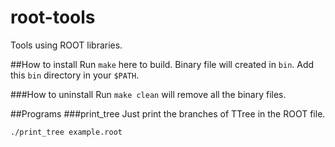 # root-tools
Tools using ROOT libraries.

##How to install
Run `make` here to build. Binary file will created in `bin`. Add this `bin` directory in your `$PATH`.

###How to uninstall
Run `make clean` will remove all the binary files.

##Programs
###print_tree
Just print the branches of TTree in the ROOT file.

```
./print_tree example.root
```

